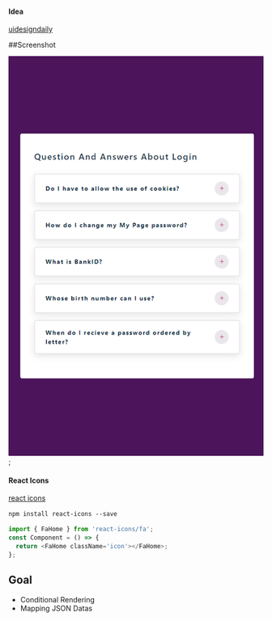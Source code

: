 #### Idea

[uidesigndaily](https://uidesigndaily.com/posts/sketch-accordion-website-day-1175)

##Screenshot

![](./screenshot.png);

#### React Icons

[react icons](https://react-icons.github.io/react-icons/)

```
npm install react-icons --save
```

```javascript
import { FaHome } from 'react-icons/fa';
const Component = () => {
  return <FaHome className='icon'></FaHome>;
};
```
## Goal
- Conditional Rendering
- Mapping JSON Datas
